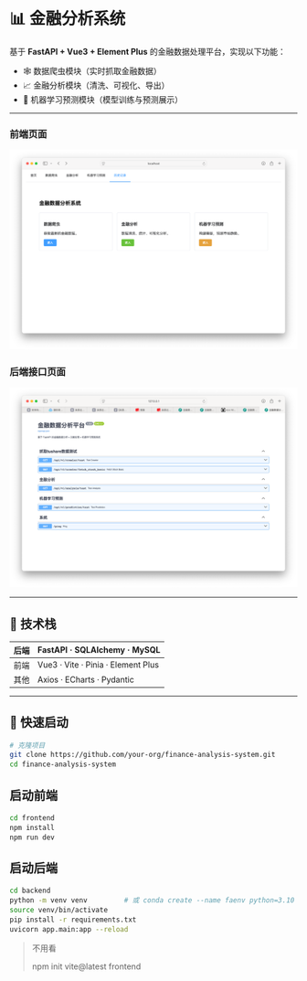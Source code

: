 # 📊 金融分析系统

基于 **FastAPI + Vue3 + Element Plus** 的金融数据处理平台，实现以下功能：

- 🕸️ 数据爬虫模块（实时抓取金融数据）
- 📈 金融分析模块（清洗、可视化、导出）
- 🤖 机器学习预测模块（模型训练与预测展示）

---
### 前端页面
![img.png](img.png)
### 后端接口页面
![img_1.png](img_1.png)

---

## 🧰 技术栈

| 后端       | FastAPI · SQLAlchemy · MySQL |
| ---------- | ----------------------------- |
| 前端       | Vue3 · Vite · Pinia · Element Plus |
| 其他       | Axios · ECharts · Pydantic |

---

## 🚀 快速启动

```bash
# 克隆项目
git clone https://github.com/your-org/finance-analysis-system.git
cd finance-analysis-system
```

## 启动前端
```bash
cd frontend
npm install
npm run dev
```
## 启动后端
```bash
cd backend
python -m venv venv         # 或 conda create --name faenv python=3.10
source venv/bin/activate
pip install -r requirements.txt
uvicorn app.main:app --reload
```

> 不用看
> 
> npm init vite@latest frontend
